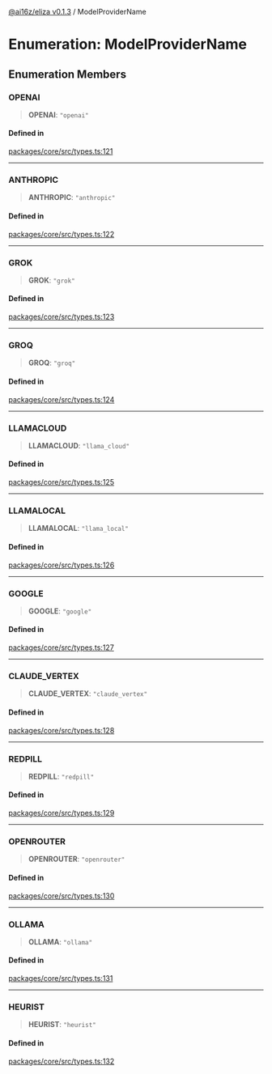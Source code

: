 [@ai16z/eliza v0.1.3](../index.md) / ModelProviderName

# Enumeration: ModelProviderName

## Enumeration Members

### OPENAI

> **OPENAI**: `"openai"`

#### Defined in

[packages/core/src/types.ts:121](https://github.com/ai16z/eliza/blob/main/packages/core/src/types.ts#L121)

***

### ANTHROPIC

> **ANTHROPIC**: `"anthropic"`

#### Defined in

[packages/core/src/types.ts:122](https://github.com/ai16z/eliza/blob/main/packages/core/src/types.ts#L122)

***

### GROK

> **GROK**: `"grok"`

#### Defined in

[packages/core/src/types.ts:123](https://github.com/ai16z/eliza/blob/main/packages/core/src/types.ts#L123)

***

### GROQ

> **GROQ**: `"groq"`

#### Defined in

[packages/core/src/types.ts:124](https://github.com/ai16z/eliza/blob/main/packages/core/src/types.ts#L124)

***

### LLAMACLOUD

> **LLAMACLOUD**: `"llama_cloud"`

#### Defined in

[packages/core/src/types.ts:125](https://github.com/ai16z/eliza/blob/main/packages/core/src/types.ts#L125)

***

### LLAMALOCAL

> **LLAMALOCAL**: `"llama_local"`

#### Defined in

[packages/core/src/types.ts:126](https://github.com/ai16z/eliza/blob/main/packages/core/src/types.ts#L126)

***

### GOOGLE

> **GOOGLE**: `"google"`

#### Defined in

[packages/core/src/types.ts:127](https://github.com/ai16z/eliza/blob/main/packages/core/src/types.ts#L127)

***

### CLAUDE\_VERTEX

> **CLAUDE\_VERTEX**: `"claude_vertex"`

#### Defined in

[packages/core/src/types.ts:128](https://github.com/ai16z/eliza/blob/main/packages/core/src/types.ts#L128)

***

### REDPILL

> **REDPILL**: `"redpill"`

#### Defined in

[packages/core/src/types.ts:129](https://github.com/ai16z/eliza/blob/main/packages/core/src/types.ts#L129)

***

### OPENROUTER

> **OPENROUTER**: `"openrouter"`

#### Defined in

[packages/core/src/types.ts:130](https://github.com/ai16z/eliza/blob/main/packages/core/src/types.ts#L130)

***

### OLLAMA

> **OLLAMA**: `"ollama"`

#### Defined in

[packages/core/src/types.ts:131](https://github.com/ai16z/eliza/blob/main/packages/core/src/types.ts#L131)

***

### HEURIST

> **HEURIST**: `"heurist"`

#### Defined in

[packages/core/src/types.ts:132](https://github.com/ai16z/eliza/blob/main/packages/core/src/types.ts#L132)
